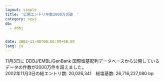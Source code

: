 ```yaml
---
layout: simple
title: '公開エントリ件数2000万突破　'
category: news
db:
  - ddbj


date: 2002-11-08T00:00:00+09:00
lang: ja
---
```


11月3日に DDBJ/EMBL/GenBank 国際塩基配列データベースから公開しているデータの件数が2000万件を超えました。<br>2002年11月3日の総エントリ数: 20,026,341　総塩基数: 26,716,227,080 bp
